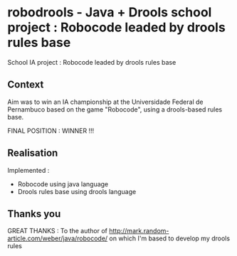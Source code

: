 # robodrools - Java + Drools school project : Robocode leaded by drools rules base

School IA project : Robocode leaded by drools rules base

## Context

Aim was to win an IA championship at the Universidade Federal de Pernambuco based on the game "Robocode", using a drools-based rules base.

FINAL POSITION : WINNER !!!

## Realisation

Implemented :
- Robocode using java language
- Drools rules base using drools language

## Thanks you

GREAT THANKS :
To the author of http://mark.random-article.com/weber/java/robocode/ on which I'm based to develop my drools rules
